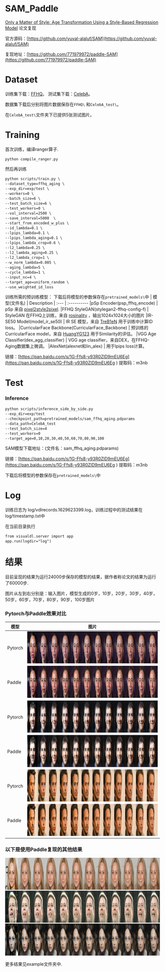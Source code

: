 # SAM_Paddle
[Only a Matter of Style: Age Transformation Using a Style-Based Regression Model](https://paperswithcode.com/paper/only-a-matter-of-style-age-transformation) 论文复现

官方源码：[https://github.com/yuval-alaluf/SAM](https://github.com/yuval-alaluf/SAM)

复现地址：[https://github.com/771979972/paddle-SAM](https://github.com/771979972/paddle-SAM)

# Dataset
训练集下载：[FFHQ](https://github.com/NVlabs/ffhq-dataset)。
测试集下载：[CelebA](http://mmlab.ie.cuhk.edu.hk/projects/CelebA.html)。

数据集下载后分别将图片数据保存在```FFHQ\``` 和```CelebA_test\```。

在```CelebA_test\```文件夹下已提供5张测试图片。

# Training
首次训练，编译ranger算子.
```
python compile_ranger.py
```
然后再训练
```
python scripts/train.py \
--dataset_type=ffhq_aging \
--exp_dir=exp/test \
--workers=0 \
--batch_size=6 \
--test_batch_size=6 \
--test_workers=0 \
--val_interval=2500 \
--save_interval=5000  \
--start_from_encoded_w_plus \
--id_lambda=0.1 \
--lpips_lambda=0.1 \
--lpips_lambda_aging=0.1 \
--lpips_lambda_crop=0.6 \
--l2_lambda=0.25 \
--l2_lambda_aging=0.25 \
--l2_lambda_crop=1 \
--w_norm_lambda=0.005 \
--aging_lambda=5 \
--cycle_lambda=1 \
--input_nc=4 \
--target_age=uniform_random \
--use_weighted_id_loss
```
训练所需的预训练模型：
下载后将模型的参数保存在```pretrained_models\```中
| 模型(文件名) | Description
| :--- | :----------
|pSp Encoder(psp_ffhq_encode) | pSp 来自 [pixel2style2pixel](https://github.com/eladrich/pixel2style2pixel).
|FFHQ StyleGAN(stylegan2-ffhq-config-f) | StyleGAN 在FFHQ上训练，来自 [rosinality](https://github.com/rosinality/stylegan2-pytorch) ，输出1024x1024大小的图片
|IR-SE50 Model(model_ir_se50) | IR SE 模型，来自 [TreB1eN](https://github.com/TreB1eN/InsightFace_Pytorch) 用于训练中计算ID loss。
|CurricularFace Backbone(CurricularFace_Backbone)  | 预训练的 CurricularFace model，来自 [HuangYG123](https://github.com/HuangYG123/CurricularFace) 用于Similarity的评估。
|VGG Age Classifier(dex_agg_classifier) | VGG age classifier，来自DEX，在FFHQ-Aging数据集上微调。
|AlexNet(alexnet和lin_alex)  | 用于lpips loss计算。

链接：[https://pan.baidu.com/s/1G-Ffs8-y93R0ZlD9mEU6Eg](https://pan.baidu.com/s/1G-Ffs8-y93R0ZlD9mEU6Eg )
提取码：m3nb

# Test
### Inference
```
python scripts/inference_side_by_side.py 
--exp_dir=exp/test 
--checkpoint_path=pretrained_models/sam_ffhq_aging.pdparams 
--data_path=CelebA_test 
--test_batch_size=4 
--test_workers=0 
--target_age=0,10,20,30,40,50,60,70,80,90,100
```
SAM模型下载地址：(文件名：sam_ffhq_aging.pdparams)

链接：[https://pan.baidu.com/s/1G-Ffs8-y93R0ZlD9mEU6Eg](https://pan.baidu.com/s/1G-Ffs8-y93R0ZlD9mEU6Eg )
提取码：m3nb

下载后将模型的参数保存在```pretrained_models\```中

# Log
训练日志为 log/vdlrecords.1629623399.log，训练过程中的测试结果在 log/timestamp.txt中

在当前目录执行

```
from visualdl.server import app
app.run(logdir="log")
```

# 结果
目前呈现的结果为运行24000步保存的模型的结果，据作者称论文的结果为运行了60000步.

图片从左到右分别是：输入图片，模型生成的0岁，10岁，20岁，30岁，40岁，50岁，60岁，70岁，80岁，90岁，100岁图片

### Pytorch与Paddle效果对比
| 模型 | 图片 |
| ------ | ------ |
| Pytorch | <img src="examples/866_torch.jpg" height = "104" width="1248"/><br/> |
| Paddle | <img src="examples/866_paddle.jpg" height = "104" width="1248"/><br/> |
| Pytorch | <img src="examples/1287_torch.jpg" height = "104" width="1248"/><br/> |
| Paddle | <img src="examples/1287_paddle.jpg" height = "104" width="1248"/><br/> |
| Pytorch | <img src="examples/2468_torch.jpg" height = "104" width="1248"/><br/> |
| Paddle | <img src="examples/2468_paddle.jpg" height = "104" width="1248"/><br/> |

### 以下是使用Paddle复现的其他结果
<img src="examples/000431_paddle.jpg" height = "104" width="1248"/><br/>
<img src="examples/001092.jpg" height = "104" width="1248"/><br/>
<img src="examples/198650.jpg" height = "104" width="1248"/><br/>

更多结果见example文件夹中.
